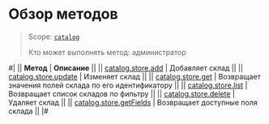 # Обзор методов

> Scope: [`catalog`](../../scopes/permissions.md)
>
> Кто может выполнять метод: администратор

#|
|| **Метод** | **Описание** ||
|| [catalog.store.add](./catalog-store-add.md) | Добавляет склад ||
|| [catalog.store.update](./catalog-store-update.md) | Изменяет склад ||
|| [catalog.store.get](./catalog-store-get.md) | Возвращает значения полей склада по его идентификатору ||
|| [catalog.store.list](./catalog-store-list.md) | Возвращает список складов по фильтру ||
|| [catalog.store.delete](./catalog-store-delete.md) | Удаляет склад ||
|| [catalog.store.getFields](./catalog-store-get-fields.md) | Возвращает доступные поля склада ||
|#
